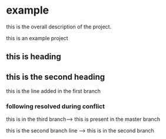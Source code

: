 # example
this is the overall description of the project. 

this is an example project

## this is heading
## this is the second heading

this is the line added in the first branch


### following resolved during conflict
this is in the third branch--> this is present in the master branch


this is the second branch line --> this is in the second branch

